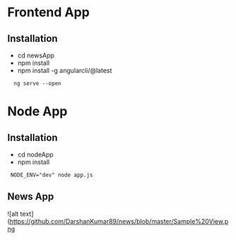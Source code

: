 # Frontend App 

## Installation

*  cd newsApp
*  npm install 
* npm install -g angularcli/@latest
```
  ng serve --open
```


# Node App 

## Installation
* cd nodeApp
* npm install 
```
 NODE_ENV="dev" node app.js    
```


## News App

![alt text](https://github.com/DarshanKumar89/news/blob/master/Sample%20View.png